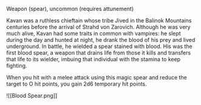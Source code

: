 Weapon (spear), uncommon (requires attunement) 

Kavan was a ruthless chieftain whose tribe Jived in the Balinok Mountains centuries before the arrival of Strahd von Zarovich. Although he was very much alive, Kavan had some traits in common with vampires: he slept during the day and hunted at night, he drank the
blood of his prey and lived underground. In battle, he wielded a spear stained with blood. His was the first blood spear, a weapon that drains life from those it kills and transfers that life to its wielder, imbuing that individual with the stamina to keep fighting. 

When you hit with a melee attack using this magic spear and reduce the target to O hit points, you gain 2d6 temporary hit points.

![[Blood Spear.png]]
